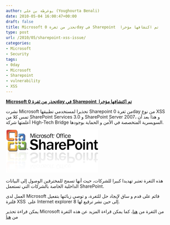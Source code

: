 ```yaml
---
author: يوغرطة بن علي (Youghourta Benali)
date: 2010-05-04 16:00:47+00:00
draft: false
title: Microsoft تحذر من ثغرة 0day في Sharepoint  تم اكتشافها مؤخرا
type: post
url: /2010/05/sharepoint-xss-issue/
categories:
- Microsoft
- Security
tags:
- 0day
- Microsoft
- Sharepoint
- vulnerability
- XSS
---
```


[**Microsoft تحذر من ثغرة 0day في Sharepoint  تم اكتشافها مؤخرا**](https://www.it-scoop.com/2010/05/sharepoint-xss-issue/)




نشرت Microsoft تحذيرا لمستخدمي تطبيقها Sharepoint من ثغرة 0day من نوع XSS تمس كلا من SharePoint Services 3.0 و SharePoint Server 2007، و هذا بعد أن أعلمتها شركة High-Tech Bridge السويسرية المتخصصة في الأمن و الحماية بوجودها.

[![](sharepoint-logo.png)
](https://www.it-scoop.com/2010/05/sharepoint-xss-issue/)

هذه الثغرة تعتبر تهديدا كبيرا للشركات، حيث أنها تسمح للمخترقين الوصول إلى البيانات الداخلية الخاصة بالشركات التي تستعمل SharePoint.

العمل لدى Microsoft قائم على قدم و ساق لإيجاد حل للثغرة، و توصي زبائنها بتفعيل فلترة XSS  على Internet explorer 8 إلى حين نشر ترقيع لها.

يمكن قراءة تحذير Microsoft من الثغرة من [هنا](http://www.microsoft.com/technet/security/advisory/983438.mspx)، كما يمكن قراءة المزيد عن هذه الثغرة من [هنا](http://blogs.technet.com/srd/archive/2010/04/29/sharepoint-xss-issue.aspx)
